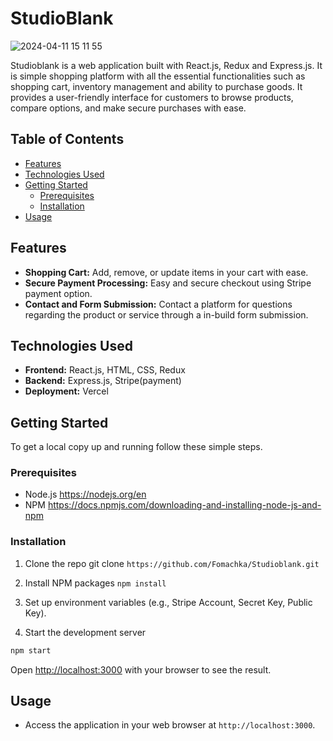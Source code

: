 # StudioBlank
![2024-04-11 15 11 55](https://github.com/Fomachka/StudioBlank/assets/47694895/2cf59504-f67f-4eca-a8e1-38305c869463)


Studioblank is a web application built with React.js, Redux and Express.js. It is simple shopping platform with all the essential functionalities such as shopping cart, inventory management and ability to purchase goods. It provides a user-friendly interface for customers to browse products, compare options, and make secure purchases with ease.
 
## Table of Contents

- [Features](#features)
- [Technologies Used](#technologies-used)
- [Getting Started](#getting-started)
  - [Prerequisites](#prerequisites)
  - [Installation](#installation)
- [Usage](#usage)

## Features

- **Shopping Cart:** Add, remove, or update items in your cart with ease.
- **Secure Payment Processing:** Easy and secure checkout using Stripe payment option.
- **Contact and Form Submission:** Contact a platform for questions regarding the product or service through a in-build form submission.

## Technologies Used

- **Frontend:** React.js, HTML, CSS, Redux
- **Backend:** Express.js, Stripe(payment)
- **Deployment:** Vercel

## Getting Started

To get a local copy up and running follow these simple steps.

### Prerequisites

- Node.js https://nodejs.org/en
- NPM https://docs.npmjs.com/downloading-and-installing-node-js-and-npm

### Installation

1. Clone the repo
git clone ```https://github.com/Fomachka/Studioblank.git```

2. Install NPM packages
```npm install```

3. Set up environment variables (e.g., Stripe Account, Secret Key, Public Key).

4. Start the development server

```bash
npm start
```

Open [http://localhost:3000](http://localhost:3000) with your browser to see the result.

## Usage

- Access the application in your web browser at `http://localhost:3000`.
